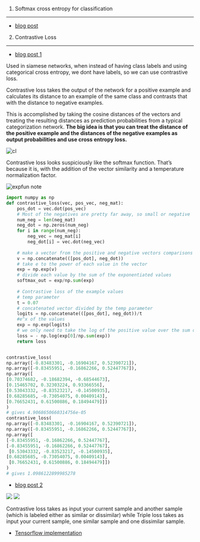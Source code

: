 1. Softmax cross entropy for classification
---
- [blog post](https://guandi1995.github.io/Softmax-Function-and-Cross-Entropy-Loss-Function/)

2. Contrastive Loss
---

- [blog post 1](https://towardsdatascience.com/contrastive-loss-explaned-159f2d4a87ec)

Used in siamese networks, when instead of having class labels and using categorical cross entropy, we dont have labels, so we can use contrastive loss.

Contrastive loss takes the output of the network for a positive example and calculates its distance to an example of the same class and contrasts that with the distance to negative examples. 

This is accomplished by taking the cosine distances of the vectors and treating the resulting distances as prediction probabilities from a typical categorization network. **The big idea is that you can treat the distance of the positive example and the distances of the negative examples as output probabilities and use cross entropy loss.**

![cl](../figures/contrastiveloss.png)

Contrastive loss looks suspiciously like the softmax function. That’s because it is, with the addition of the vector similarity and a temperature normalization factor.

![expfun note](../figures/exp_func.png)

```python
import numpy as np
def contrastive_loss(vec, pos_vec, neg_mat):
    pos_dot = vec.dot(pos_vec)
    # Most of the negatives are pretty far away, so small or negative
    num_neg = len(neg_mat)
    neg_dot = np.zeros(num_neg)
    for i in range(num_neg):
        neg_vec = neg_mat[i]
        neg_dot[i] = vec.dot(neg_vec)
    
    # make a vector from the positive and negative vectors comparisons
    v = np.concatenate(([pos_dot], neg_dot))
    # take e to the power of each value in the vector
    exp = np.exp(v)
    # divide each value by the sum of the exponentiated values
    softmax_out = exp/np.sum(exp)
    
    # Contrastive loss of the example values
    # temp parameter
    t = 0.07
    # concatenated vector divided by the temp parameter
    logits = np.concatenate(([pos_dot], neg_dot))/t
    #e^x of the values
    exp = np.exp(logits)
    # we only need to take the log of the positive value over the sum of exp. 
    loss = - np.log(exp[0]/np.sum(exp)) 
    return loss


contrastive_loss(
np.array([-0.83483301, -0.16904167, 0.52390721]), 
np.array([-0.83455951, -0.16862266, 0.52447767]), 
np.array([
[0.70374682, -0.18682394, -0.68544673],
[0.15465702, 0.32303224, 0.93366556],
[0.53043332, -0.83523217, -0.14500935],
[0.68285685, -0.73054075, 0.00409143],
[0.76652431, 0.61500886, 0.18494479]])
)
# gives 4.9068650660314756e-05
contrastive_loss(
np.array([-0.83483301, -0.16904167, 0.52390721]),
np.array([-0.83455951, -0.16862266, 0.52447767]),
np.array([
[-0.83455951, -0.16862266, 0.52447767],
[-0.83455951, -0.16862266, 0.52447767],
 [0.53043332, -0.83523217, -0.14500935],
[0.68285685, -0.73054075, 0.00409143],
 [0.76652431, 0.61500886, 0.18494479]])
)
# gives 1.0986122899985278
```

- [blog post 2](https://towardsdatascience.com/how-to-choose-your-loss-when-designing-a-siamese-neural-net-contrastive-triplet-or-quadruplet-ecba11944ec)

![](../figures/contrastiveloss1.png)
![](../figures/tripletloss.png)

Contrastive loss takes as input your current sample and another sample (which is labeled either as similar or dissimilar) while Triple loss takes as input your current sample, one similar sample and one dissimilar sample.

- [Tensorflow implementation](https://stackoverflow.com/questions/38260113/implementing-contrastive-loss-and-triplet-loss-in-tensorflow)

